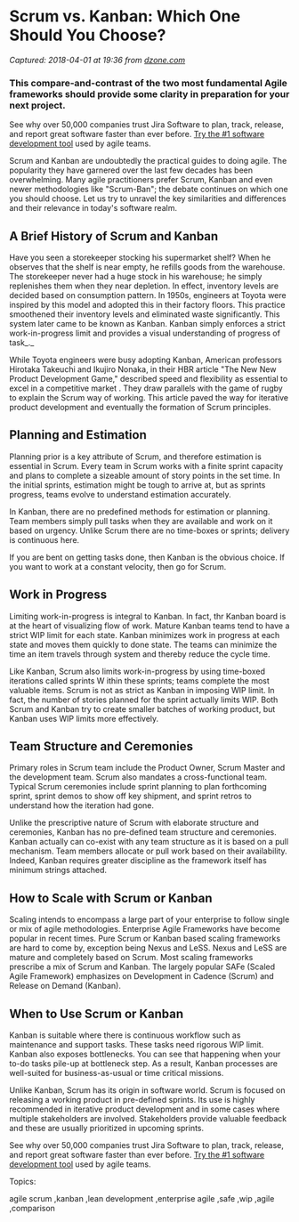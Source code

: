 # Scrum vs. Kanban: Which One Should You Choose?

_Captured: 2018-04-01 at 19:36 from [dzone.com](https://dzone.com/articles/scrum-vs-kanban-which-one-should-you-choose?edition=371195&utm_source=Daily%20Digest&utm_medium=email&utm_campaign=Daily%20Digest%202018-04-01)_

###  This compare-and-contrast of the two most fundamental Agile frameworks should provide some clarity in preparation for your next project. 

See why over 50,000 companies trust Jira Software to plan, track, release, and report great software faster than ever before. [Try the #1 software development tool](https://dzone.com/go?i=281431&u=https%3A%2F%2Fwww.atlassian.com%2Fsoftware%2Fjira%3Futm_source%3Ddzone%26utm_medium%3Ddisplay%26utm_campaign%3Djira_adexp-psa-exp_global-eng_dzone-pre-post-roll-text%26utm_term%3DTry-the-number-one-software-development) used by agile teams.

Scrum and Kanban are undoubtedly the practical guides to doing agile. The popularity they have garnered over the last few decades has been overwhelming. Many agile practitioners prefer Scrum, Kanban and even newer methodologies like "Scrum-Ban"; the debate continues on which one you should choose. Let us try to unravel the key similarities and differences and their relevance in today's software realm.

## A Brief History of Scrum and Kanban

Have you seen a storekeeper stocking his supermarket shelf? When he observes that the shelf is near empty, he refills goods from the warehouse. The storekeeper never had a huge stock in his warehouse; he simply replenishes them when they near depletion. In effect, inventory levels are decided based on consumption pattern. In 1950s, engineers at Toyota were inspired by this model and adopted this in their factory floors. This practice smoothened their inventory levels and eliminated waste significantly. This system later came to be known as Kanban. Kanban simply enforces a strict work-in-progress limit and provides a visual understanding of progress of task_._

While Toyota engineers were busy adopting Kanban, American professors Hirotaka Takeuchi and Ikujiro Nonaka, in their HBR article "The New New Product Development Game," described speed and flexibility as essential to excel in a competitive market . They draw parallels with the game of rugby to explain the Scrum way of working. This article paved the way for iterative product development and eventually the formation of Scrum principles.

## Planning and Estimation

Planning prior is a key attribute of Scrum, and therefore estimation is essential in Scrum. Every team in Scrum works with a finite sprint capacity and plans to complete a sizeable amount of story points in the set time. In the initial sprints, estimation might be tough to arrive at, but as sprints progress, teams evolve to understand estimation accurately.

In Kanban, there are no predefined methods for estimation or planning. Team members simply pull tasks when they are available and work on it based on urgency. Unlike Scrum there are no time-boxes or sprints; delivery is continuous here.

If you are bent on getting tasks done, then Kanban is the obvious choice. If you want to work at a constant velocity, then go for Scrum.

## Work in Progress

Limiting work-in-progress is integral to Kanban. In fact, thr Kanban board is at the heart of visualizing flow of work. Mature Kanban teams tend to have a strict WIP limit for each state. Kanban minimizes work in progress at each state and moves them quickly to done state. The teams can minimize the time an item travels through system and thereby reduce the cycle time.

Like Kanban, Scrum also limits work-in-progress by using time-boxed iterations called sprints W ithin these sprints; teams complete the most valuable items. Scrum is not as strict as Kanban in imposing WIP limit. In fact, the number of stories planned for the sprint actually limits WIP. Both Scrum and Kanban try to create smaller batches of working product, but Kanban uses WIP limits more effectively.

## Team Structure and Ceremonies

Primary roles in Scrum team include the Product Owner, Scrum Master and the development team. Scrum also mandates a cross-functional team. Typical Scrum ceremonies include sprint planning to plan forthcoming sprint, sprint demos to show off key shipment, and sprint retros to understand how the iteration had gone.

Unlike the prescriptive nature of Scrum with elaborate structure and ceremonies, Kanban has no pre-defined team structure and ceremonies. Kanban actually can co-exist with any team structure as it is based on a pull mechanism. Team members allocate or pull work based on their availability. Indeed, Kanban requires greater discipline as the framework itself has minimum strings attached.

## How to Scale with Scrum or Kanban

Scaling intends to encompass a large part of your enterprise to follow single or mix of agile methodologies. Enterprise Agile Frameworks have become popular in recent times. Pure Scrum or Kanban based scaling frameworks are hard to come by, exception being Nexus and LeSS. Nexus and LeSS are mature and completely based on Scrum. Most scaling frameworks prescribe a mix of Scrum and Kanban. The largely popular SAFe (Scaled Agile Framework) emphasizes on Development in Cadence (Scrum) and Release on Demand (Kanban).

## When to Use Scrum or Kanban

Kanban is suitable where there is continuous workflow such as maintenance and support tasks. These tasks need rigorous WIP limit. Kanban also exposes bottlenecks. You can see that happening when your to-do tasks pile-up at bottleneck step. As a result, Kanban processes are well-suited for business-as-usual or time critical missions.

Unlike Kanban, Scrum has its origin in software world. Scrum is focused on releasing a working product in pre-defined sprints. Its use is highly recommended in iterative product development and in some cases where multiple stakeholders are involved. Stakeholders provide valuable feedback and these are usually prioritized in upcoming sprints.

See why over 50,000 companies trust Jira Software to plan, track, release, and report great software faster than ever before. [Try the #1 software development tool](https://dzone.com/go?i=281432&u=https%3A%2F%2Fwww.atlassian.com%2Fsoftware%2Fjira%3Futm_source%3Ddzone%26utm_medium%3Ddisplay%26utm_campaign%3Djira_adexp-psa-exp_global-eng_dzone-pre-post-roll-text%26utm_term%3DTry-the-number-one-software-development) used by agile teams.

Topics:

agile scrum ,kanban ,lean development ,enterprise agile ,safe ,wip ,agile ,comparison
